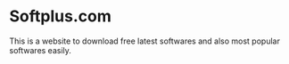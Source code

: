 # Softplus.com
This is a website to download free latest softwares and also most popular softwares easily.
